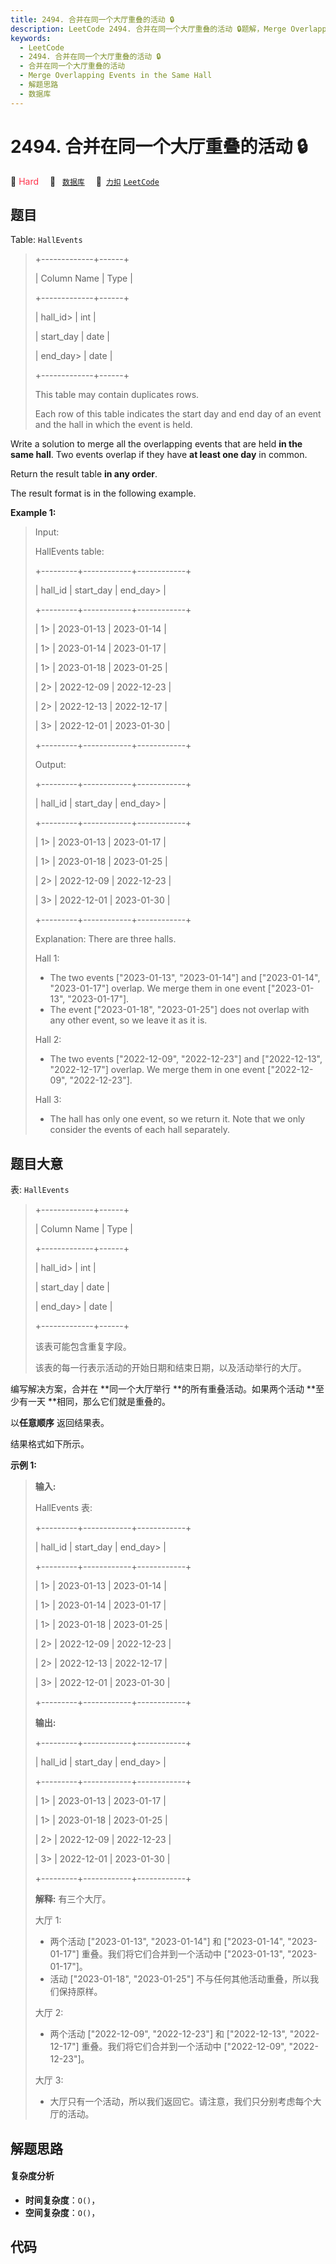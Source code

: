 ```yaml
---
title: 2494. 合并在同一个大厅重叠的活动 🔒
description: LeetCode 2494. 合并在同一个大厅重叠的活动 🔒题解，Merge Overlapping Events in the Same Hall，包含解题思路、复杂度分析以及完整的 JavaScript 代码实现。
keywords:
  - LeetCode
  - 2494. 合并在同一个大厅重叠的活动 🔒
  - 合并在同一个大厅重叠的活动
  - Merge Overlapping Events in the Same Hall
  - 解题思路
  - 数据库
---
```


# 2494. 合并在同一个大厅重叠的活动 🔒

🔴 <font color=#ff334b>Hard</font>&emsp; 🔖&ensp; [`数据库`](/tag/database.md)&emsp; 🔗&ensp;[`力扣`](https://leetcode.cn/problems/merge-overlapping-events-in-the-same-hall) [`LeetCode`](https://leetcode.com/problems/merge-overlapping-events-in-the-same-hall)

## 题目

Table: `HallEvents`

> 
> 
> 
> 
> 
> +-------------+------+
> 
> | Column Name | Type |
> 
> +-------------+------+
> 
> | hall_id> 
>  | int  |
> 
> | start_day   | date |
> 
> | end_day> 
>  | date |
> 
> +-------------+------+
> 
> This table may contain duplicates rows.
> 
> Each row of this table indicates the start day and end day of an event and the hall in which the event is held.
> 
> 



Write a solution to merge all the overlapping events that are held **in the
same hall**. Two events overlap if they have **at least one day** in common.

Return the result table **in any order**.

The result format is in the following example.



**Example 1:**

> Input: 
> 
> HallEvents table:
> 
> +---------+------------+------------+
> 
> | hall_id | start_day  | end_day> 
> |
> 
> +---------+------------+------------+
> 
> | 1> 
>    | 2023-01-13 | 2023-01-14 |
> 
> | 1> 
>    | 2023-01-14 | 2023-01-17 |
> 
> | 1> 
>    | 2023-01-18 | 2023-01-25 |
> 
> | 2> 
>    | 2022-12-09 | 2022-12-23 |
> 
> | 2> 
>    | 2022-12-13 | 2022-12-17 |
> 
> | 3> 
>    | 2022-12-01 | 2023-01-30 |
> 
> +---------+------------+------------+
> 
> Output: 
> 
> +---------+------------+------------+
> 
> | hall_id | start_day  | end_day> 
> |
> 
> +---------+------------+------------+
> 
> | 1> 
>    | 2023-01-13 | 2023-01-17 |
> 
> | 1> 
>    | 2023-01-18 | 2023-01-25 |
> 
> | 2> 
>    | 2022-12-09 | 2022-12-23 |
> 
> | 3> 
>    | 2022-12-01 | 2023-01-30 |
> 
> +---------+------------+------------+
> 
> Explanation: There are three halls.
> 
> Hall 1:
> - The two events ["2023-01-13", "2023-01-14"] and ["2023-01-14", "2023-01-17"] overlap. We merge them in one event ["2023-01-13", "2023-01-17"].
> - The event ["2023-01-18", "2023-01-25"] does not overlap with any other event, so we leave it as it is.
> 
> Hall 2:
> - The two events ["2022-12-09", "2022-12-23"] and ["2022-12-13", "2022-12-17"] overlap. We merge them in one event ["2022-12-09", "2022-12-23"].
> 
> Hall 3:
> - The hall has only one event, so we return it. Note that we only consider the events of each hall separately.
> 
> 


## 题目大意

表: `HallEvents`

> 
> 
> 
> 
> 
> +-------------+------+
> 
> | Column Name | Type |
> 
> +-------------+------+
> 
> | hall_id> 
>  | int  |
> 
> | start_day   | date |
> 
> | end_day> 
>  | date |
> 
> +-------------+------+
> 
> 该表可能包含重复字段。
> 
> 该表的每一行表示活动的开始日期和结束日期，以及活动举行的大厅。
> 
> 

  
编写解决方案，合并在 **同一个大厅举行  **的所有重叠活动。如果两个活动 **至少有一天  **相同，那么它们就是重叠的。

以**任意顺序** 返回结果表。

结果格式如下所示。



**示例 1:**

> 
> 
> 
> 
> 
> **输入:** 
> 
> HallEvents 表:
> 
> +---------+------------+------------+
> 
> | hall_id | start_day  | end_day> 
> |
> 
> +---------+------------+------------+
> 
> | 1> 
>    | 2023-01-13 | 2023-01-14 |
> 
> | 1> 
>    | 2023-01-14 | 2023-01-17 |
> 
> | 1> 
>    | 2023-01-18 | 2023-01-25 |
> 
> | 2> 
>    | 2022-12-09 | 2022-12-23 |
> 
> | 2> 
>    | 2022-12-13 | 2022-12-17 |
> 
> | 3> 
>    | 2022-12-01 | 2023-01-30 |
> 
> +---------+------------+------------+
> 
> **输出:** 
> 
> +---------+------------+------------+
> 
> | hall_id | start_day  | end_day> 
> |
> 
> +---------+------------+------------+
> 
> | 1> 
>    | 2023-01-13 | 2023-01-17 |
> 
> | 1> 
>    | 2023-01-18 | 2023-01-25 |
> 
> | 2> 
>    | 2022-12-09 | 2022-12-23 |
> 
> | 3> 
>    | 2022-12-01 | 2023-01-30 |
> 
> +---------+------------+------------+
> 
> **解释:** 有三个大厅。
> 
> 大厅 1:
> - 两个活动 ["2023-01-13", "2023-01-14"] 和 ["2023-01-14", "2023-01-17"] 重叠。我们将它们合并到一个活动中 ["2023-01-13", "2023-01-17"]。
> - 活动 ["2023-01-18", "2023-01-25"] 不与任何其他活动重叠，所以我们保持原样。
> 
> 大厅 2:
> - 两个活动 ["2022-12-09", "2022-12-23"] 和 ["2022-12-13", "2022-12-17"] 重叠。我们将它们合并到一个活动中 ["2022-12-09", "2022-12-23"]。
> 
> 大厅 3:
> - 大厅只有一个活动，所以我们返回它。请注意，我们只分别考虑每个大厅的活动。


## 解题思路

#### 复杂度分析

- **时间复杂度**：`O()`，
- **空间复杂度**：`O()`，

## 代码

```javascript

```